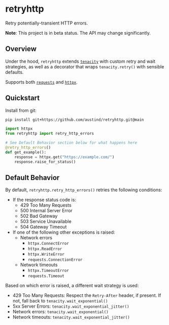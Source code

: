 # retryhttp

Retry potentially-transient HTTP errors.

**Note**: This project is in beta status. The API may change significantly.

## Overview

Under the hood, `retryhttp` extends [`tenacity`](https://github.com/jd/tenacity) with custom retry and wait strategies, as well as a decorator that wraps `tenacity.retry()` with sensible defaults.

Supports both [`requests`](https://github.com/psf/requests) and [`httpx`](https://github.com/encode/httpx).

## Quickstart

Install from git:

```bash
pip install git+https://github.com/austind/retryhttp.git@main
```

```python
import httpx
from retryhttp import retry_http_errors

# See Default Behavior section below for what happens here
@retry_http_errors()
def get_example():
    response = httpx.get("https://example.com/")
    response.raise_for_status()

```

## Default Behavior

By default, `retryhttp.retry_http_errors()` retries the following conditions:

* If the response status code is:
  * 429 Too Many Requests
  * 500 Internal Server Error
  * 502 Bad Gateway
  * 503 Service Unavailable
  * 504 Gateway Timeout
* If one of the following other exceptions is raised:
  * Network errors
    * `httpx.ConnectError`
    * `httpx.ReadError`
    * `httpx.WriteError`
    * `requests.ConnectionError`
  * Network timeouts
    * `httpx.TimeoutError`
    * `requests.Timeout`

Based on which error is raised, a different wait strategy is used:

* 429 Too Many Requests: Respect the `Retry-After` header, if present. If not, fall back to `tenacity.wait_exponential()`
* 5xx Server Errors: `tenacity.wait_exponential_jitter()`
* Network errors: `tenacity.wait_exponential()`
* Network timeouts: `tenacity.wait_exponential_jitter()`

